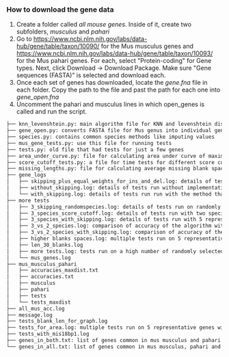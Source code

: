 ### How to download the gene data

1. Create a folder called _all mouse genes_. Inside of it, create two subfolders, _musculus_ and _pahari_
2. Go to https://www.ncbi.nlm.nih.gov/labs/data-hub/gene/table/taxon/10090/ for the Mus musculus genes and https://www.ncbi.nlm.nih.gov/labs/data-hub/gene/table/taxon/10093/ for the Mus pahari genes. For each, select "Protein-coding" for Gene types. Next, click Download -> Download Package. Make sure "Gene sequences (FASTA)" is selected and download each.
3. Once each set of genes has downloaded, locate the _gene.fna_ file in each folder. Copy the path to the file and past the path for each one into _gene_open.fna_
4. Uncomment the pahari and musculus lines in which open_genes is called and run the script.


```bash
├── knn_levenshtein.py: main algorithm file for KNN and levenshtein distance
├── gene_open.py: converts FASTA file for Mus genus into individual gene files (make sure to change paths)
├── species.py: contains common species methods like imputing values
├── mus_gene_tests.py: use this file for running tests
├── tests.py: old file that had tests for just a few genes
├── area_under_curve.py: file for calculating area under curve of maximum blank length vs. accuracy
├── score_cutoff_tests.py: a file for time tests for different score cutoffs and strings
├── missing_lengths.py: file for calculating average missing blank space in real world data
├── gene_logs
│   ├── skipping_plus_equal_weights_for_ins_and_del.log: details of tests run with no weight modification to levenshtein distance
│   ├── without_skipping.log: details of tests run without implementation of a method that skips iterations
│   └── with_skipping.log: details of tests run run with the method that skips iterations when a certain condition is met
├── more tests
│   ├── 3_skipping_randomspecies.log: details of tests run on randomly selected genes with two species(caroli and pahari) for imputation with skipping
│   ├── 3_species_score_cutoff.log: details of tests run with two species(caroli and pahari) for imputation with a score cutoff
│   ├── 3_species_with_skipping.log: details of tests run with 5 representative genes from two species(caroli and pahari) for imputation with skipping
│   ├── 3_vs_2_species.log: comparison of accuracy of the algorithm with one species  vs two for imputation of 5 representative genes
│   ├── 3_vs_2_species_with_skipping.log: comparison of accuracy of the algorithm with one species  vs two for imputation of 5 representative genes with skipping
│   ├── higher blanks spaces.log: multiple tests run on 5 representative genes with a different maximum blank space length each time
│   ├── len_30_blanks.log
│   ├── more tests.log: tests run on a high number of randomly selected genes to test if algorithm works well for all genes
│   └── mus_genes.log
├── mus_musculus_pahari
│   ├── accuracies_maxdist.txt
│   ├── accuracies.txt
│   ├── musculus
│   ├── pahari
│   ├── tests
│   └── tests_maxdist
├── all_mus_acc.log
├── message.log
├── tests_blank_len_for_graph.log
├── tests_for_area.log: multiple tests run on 5 representative genes with different values of search area each time
├── tests_with_mis18bp1.log
├── genes_in_both.txt: list of genes common in mus musculus and pahari
└── genes_in_all.txt: list of genes common in mus musculus, pahari and caroli
```
